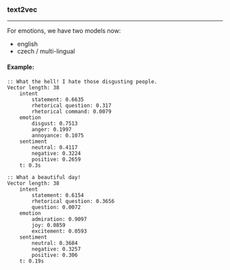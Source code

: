 ### text2vec
---
For emotions, we have two models now:
- english
- czech / multi-lingual

#### Example:
```
:: What the hell! I hate those disgusting people.
Vector length: 38
	intent
		statement: 0.6635
		rhetorical question: 0.317
		rhetorical command: 0.0079
	emotion
		disgust: 0.7513
		anger: 0.1997
		annoyance: 0.1075
	sentiment
		neutral: 0.4117
		negative: 0.3224
		positive: 0.2659
	t: 0.3s

:: What a beautiful day!
Vector length: 38
	intent
		statement: 0.6154
		rhetorical question: 0.3656
		question: 0.0072
	emotion
		admiration: 0.9097
		joy: 0.0859
		excitement: 0.0593
	sentiment
		neutral: 0.3684
		negative: 0.3257
		positive: 0.306
	t: 0.19s
```